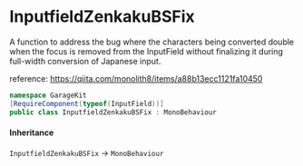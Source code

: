 # InputfieldZenkakuBSFix

A function to address the bug where the characters being converted double when the focus is removed from the InputField without finalizing it during full-width conversion of Japanese input.

reference: https://qiita.com/monolith8/items/a88b13ecc1121fa10450

```csharp
namespace GarageKit
[RequireComponent(typeof(InputField))]
public class InputfieldZenkakuBSFix : MonoBehaviour
```

#### Inheritance

`InputfieldZenkakuBSFix` -> `MonoBehaviour`
